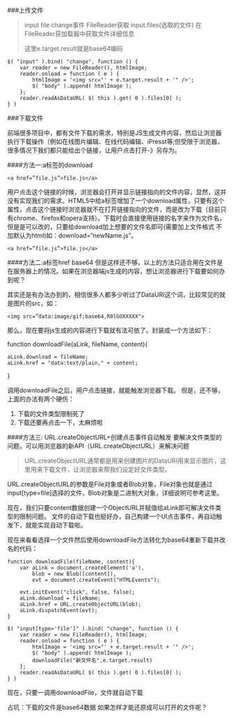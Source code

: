 ###上传文件

>input file change事件 FileReader获取 input.files(选取的文件) 在FileReader获加载器中获取文件详细信息
>
> 这里e.target.result就是base64编码
>


	 
    $( "input" ).bind( "change", function () {
        var reader = new FileReader(), htmlImage;
        reader.onload = function ( e ) {
            htmlImage = '<img src="' + e.target.result + '" />';    
            $( "body" ).append( htmlImage );
        };
        reader.readAsDataURL( $( this ).get( 0 ).files[0] );
    } )
    

###下载文件

>
前端很多项目中，都有文件下载的需求，特别是JS生成文件内容，然后让浏览器执行下载操作（例如在线图片编辑、在线代码编辑、iPresst等;但受限于浏览器，很多情况下我们都只能给出个链接，让用户点击打开-》另存为。

####方法一:a标签的download

	<a href=”file.js”>file.js</a>

>
用户点击这个链接的时候，浏览器会打开并显示链接指向的文件内容，显然，这并没有实现我们的需求。HTML5中给a标签增加了一个download属性，只要有这个属性，点击这个链接时浏览器就不在打开链接指向的文件，而是改为下载（目前只有chrome、firefox和opera支持）。下载时会直接使用链接的名字来作为文件名，但是是可以改的，只要给download加上想要的文件名即可(需要加上文件格式 不加默认为html)如：download=“newName.js”。

	<a href=”file.js”>file.js</a>


####方法二:a标签href base64
但是这样还不够，以上的方法只适合用在文件是在服务器上的情况。如果在浏览器端js生成的内容，想让浏览器进行下载要如何办到呢？

其实还是有办法办到的，相信很多人都多少听过了DataURI这个词，比较常见的就是图片的src，如：

	<img src=”data:image/gif;base64,R0lGOXXXXX">


那么，现在要将js生成的内容进行下载就有法可依了。封装成一个方法如下：

function downloadFile(aLink, fileName, content){

    aLink.download = fileName;
    aLink.href = "data:text/plain," + content;
}

调用downloadFile之后，用户点击链接，就能触发浏览器下载。
但是，还不够，上面的办法有两个硬伤：

1. 下载的文件类型限制死了
2. 下载还要再点击一下，太麻烦啦

####方法三: URL.createObjectURL+创建点击事件自动触发
要解决文件类型的问题，可以用浏览器的新API（URL.createObjectURL）来解决问题
>URL.createObjectURL通常都是用来创建图片的DataURI用来显示图片，这里用来下载文件，让浏览器来帮我们设定好文件类型。
>
URL.createObjectURL的参数是File对象或者Blob对象，File对象也就是通过input[type=file]选择的文件，Blob对象是二进制大对象，详细说明可参考这里。
>
现在，我们只要content数据创建一个ObjectURL并赋值给aLink即可解决文件类型的限制问题。
文件的自动下载也挺好办，自己构建一个UI点击事件，再自动触发下，就能实现自动下载啦。

现在来看看选择一个文件然后使用downloadFile方法转化为base64重新下载并改名的代码：

 	function downloadFile(fileName, content){
        var aLink = document.createElement('a'),
            blob = new Blob([content]),
            evt = document.createEvent("HTMLEvents");

        evt.initEvent("click", false, false);
        aLink.download = fileName;
        aLink.href = URL.createObjectURL(blob);
        aLink.dispatchEvent(evt);
    }
    
    $( "input[type='file']" ).bind( "change", function () {
        var reader = new FileReader(), htmlImage;
        reader.onload = function ( e ) {
            htmlImage = '<img src="' + e.target.result + '" />';  
            $( "body" ).append( htmlImage );
            downloadFile("新文件名",e.target.result)
        };
        reader.readAsDataURL( $( this ).get( 0 ).files[0] );
    } )

现在，只要一调用downloadFile，文件就自动下载 

占坑：下载的文件是base64数据  如果怎样才能还原成可以打开的文件呢？

